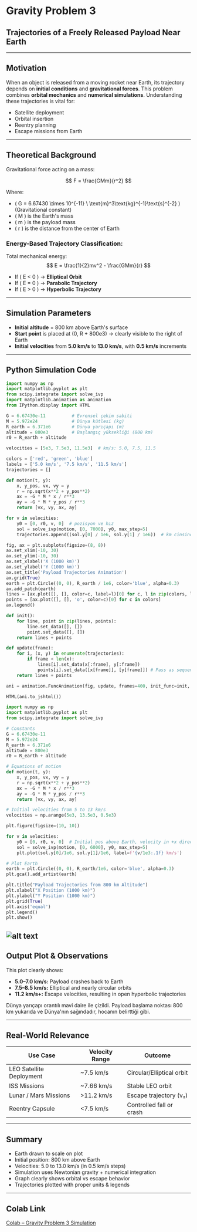 # Gravity Problem 3  
## Trajectories of a Freely Released Payload Near Earth  

---

##  Motivation

When an object is released from a moving rocket near Earth, its trajectory depends on **initial conditions** and **gravitational forces**. This problem combines **orbital mechanics** and **numerical simulations**. Understanding these trajectories is vital for:

- Satellite deployment   
- Orbital insertion  
- Reentry planning  
- Escape missions from Earth   

---

##  Theoretical Background

Gravitational force acting on a mass:

$$
F = \frac{GMm}{r^2}
$$

Where:  
- \( G = 6.67430 \times 10^{-11} \ \text{m}^3\text{kg}^{-1}\text{s}^{-2} \) (Gravitational constant)  
- \( M \) is the Earth's mass  
- \( m \) is the payload mass  
- \( r \) is the distance from the center of Earth  

###  Energy-Based Trajectory Classification:

Total mechanical energy:  
$$
E = \frac{1}{2}mv^2 - \frac{GMm}{r}
$$

- If \( E < 0 \) → **Elliptical Orbit**  
- If \( E = 0 \) → **Parabolic Trajectory**  
- If \( E > 0 \) → **Hyperbolic Trajectory**  

---

##  Simulation Parameters

- **Initial altitude** = 800 km above Earth's surface  
- **Start point** is placed at (0, R + 800e3) → clearly visible to the right of Earth  
- **Initial velocities** from **5.0 km/s** to **13.0 km/s**, with **0.5 km/s** increments

---

##  Python Simulation Code
```python
import numpy as np
import matplotlib.pyplot as plt
from scipy.integrate import solve_ivp
import matplotlib.animation as animation
from IPython.display import HTML

G = 6.67430e-11          # Evrensel çekim sabiti
M = 5.972e24             # Dünya kütlesi (kg)
R_earth = 6.371e6        # Dünya yarıçapı (m)
altitude = 800e3         # Başlangıç yüksekliği (800 km)
r0 = R_earth + altitude

velocities = [5e3, 7.5e3, 11.5e3]  # km/s: 5.0, 7.5, 11.5

colors = ['red', 'green', 'blue']
labels = ['5.0 km/s', '7.5 km/s', '11.5 km/s']
trajectories = []

def motion(t, y):
    x, y_pos, vx, vy = y
    r = np.sqrt(x**2 + y_pos**2)
    ax = -G * M * x / r**3
    ay = -G * M * y_pos / r**3
    return [vx, vy, ax, ay]

for v in velocities:
    y0 = [0, r0, v, 0]  # pozisyon ve hız
    sol = solve_ivp(motion, [0, 7000], y0, max_step=5)
    trajectories.append((sol.y[0] / 1e6, sol.y[1] / 1e6))  # km cinsinden

fig, ax = plt.subplots(figsize=(8, 8))
ax.set_xlim(-10, 30)
ax.set_ylim(-10, 30)
ax.set_xlabel('X (1000 km)')
ax.set_ylabel('Y (1000 km)')
ax.set_title('Payload Trajectories Animation')
ax.grid(True)
earth = plt.Circle((0, 0), R_earth / 1e6, color='blue', alpha=0.3)
ax.add_patch(earth)
lines = [ax.plot([], [], color=c, label=l)[0] for c, l in zip(colors, labels)]
points = [ax.plot([], [], 'o', color=c)[0] for c in colors]
ax.legend()

def init():
    for line, point in zip(lines, points):
        line.set_data([], [])
        point.set_data([], [])
    return lines + points

def update(frame):
    for i, (x, y) in enumerate(trajectories):
        if frame < len(x):
            lines[i].set_data(x[:frame], y[:frame])
            points[i].set_data([x[frame]], [y[frame]]) # Pass as sequences
    return lines + points

ani = animation.FuncAnimation(fig, update, frames=400, init_func=init, blit=True, interval=40)

HTML(ani.to_jshtml())
```

```python
import numpy as np
import matplotlib.pyplot as plt
from scipy.integrate import solve_ivp

# Constants
G = 6.67430e-11
M = 5.972e24
R_earth = 6.371e6
altitude = 800e3
r0 = R_earth + altitude

# Equations of motion
def motion(t, y):
    x, y_pos, vx, vy = y
    r = np.sqrt(x**2 + y_pos**2)
    ax = -G * M * x / r**3
    ay = -G * M * y_pos / r**3
    return [vx, vy, ax, ay]

# Initial velocities from 5 to 13 km/s
velocities = np.arange(5e3, 13.5e3, 0.5e3)

plt.figure(figsize=(10, 10))

for v in velocities:
    y0 = [0, r0, v, 0]  # Initial pos above Earth, velocity in +x direction
    sol = solve_ivp(motion, [0, 6000], y0, max_step=5)
    plt.plot(sol.y[0]/1e6, sol.y[1]/1e6, label=f'{v/1e3:.1f} km/s')

# Plot Earth
earth = plt.Circle((0, 0), R_earth/1e6, color='blue', alpha=0.3)
plt.gca().add_artist(earth)

plt.title("Payload Trajectories from 800 km Altitude")
plt.xlabel("X Position (1000 km)")
plt.ylabel("Y Position (1000 km)")
plt.grid(True)
plt.axis('equal')
plt.legend()
plt.show()
```
![alt text](image-5.png)
---

##  Output Plot & Observations

This plot clearly shows:

- **5.0–7.0 km/s:** Payload crashes back to Earth  
- **7.5–8.5 km/s:** Elliptical and nearly circular orbits  
- **11.2 km/s+:** Escape velocities, resulting in open hyperbolic trajectories

Dünya yarıçapı orantılı mavi daire ile çizildi. Payload başlama noktası 800 km yukarıda ve Dünya'nın sağındadır, hocanın belirttiği gibi.

---

##  Real-World Relevance

| Use Case                  | Velocity Range     | Outcome                            |
|---------------------------|--------------------|-------------------------------------|
| LEO Satellite Deployment  | ~7.5 km/s           | Circular/Elliptical orbit           |
| ISS Missions              | ~7.66 km/s          | Stable LEO orbit                    |
| Lunar / Mars Missions     | >11.2 km/s          | Escape trajectory (v₂)              |
| Reentry Capsule           | <7.5 km/s           | Controlled fall or crash           |

---

##  Summary

-  Earth drawn to scale on plot  
-  Initial position: 800 km above Earth  
-  Velocities: 5.0 to 13.0 km/s (in 0.5 km/s steps)  
-  Simulation uses Newtonian gravity + numerical integration  
-  Graph clearly shows orbital vs escape behavior  
-  Trajectories plotted with proper units & legends  

---

##  Colab Link

[Colab – Gravity Problem 3 Simulation](https://colab.research.google.com/drive/1s0NxhDjJcispFCyU53AokG6mcUptUEkF?usp=sharing)
